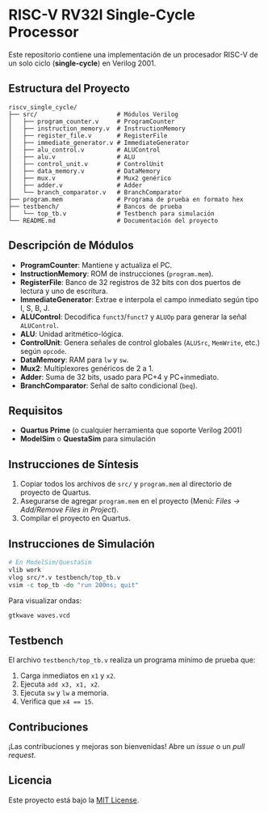 # RISC-V RV32I Single-Cycle Processor

Este repositorio contiene una implementación de un procesador RISC-V de un solo ciclo (**single-cycle**) en Verilog 2001.

## Estructura del Proyecto
```plaintext
riscv_single_cycle/
├── src/                      # Módulos Verilog
│   ├── program_counter.v     # ProgramCounter
│   ├── instruction_memory.v  # InstructionMemory
│   ├── register_file.v       # RegisterFile
│   ├── immediate_generator.v # ImmediateGenerator
│   ├── alu_control.v         # ALUControl
│   ├── alu.v                 # ALU
│   ├── control_unit.v        # ControlUnit
│   ├── data_memory.v         # DataMemory
│   ├── mux.v                 # Mux2 genérico
│   ├── adder.v               # Adder
│   └── branch_comparator.v   # BranchComparator
├── program.mem               # Programa de prueba en formato hex
├── testbench/                # Bancos de prueba
│   └── top_tb.v              # Testbench para simulación
└── README.md                 # Documentación del proyecto
```

## Descripción de Módulos

- **ProgramCounter**: Mantiene y actualiza el PC.
- **InstructionMemory**: ROM de instrucciones (`program.mem`).
- **RegisterFile**: Banco de 32 registros de 32 bits con dos puertos de lectura y uno de escritura.
- **ImmediateGenerator**: Extrae e interpola el campo inmediato según tipo I, S, B, J.
- **ALUControl**: Decodifica `funct3`/`funct7` y `ALUOp` para generar la señal `ALUControl`.
- **ALU**: Unidad aritmético-lógica.
- **ControlUnit**: Genera señales de control globales (`ALUSrc`, `MemWrite`, etc.) según `opcode`.
- **DataMemory**: RAM para `lw` y `sw`.
- **Mux2**: Multiplexores genéricos de 2 a 1.
- **Adder**: Suma de 32 bits, usado para PC+4 y PC+inmediato.
- **BranchComparator**: Señal de salto condicional (`beq`).

## Requisitos

- **Quartus Prime** (o cualquier herramienta que soporte Verilog 2001)
- **ModelSim** o **QuestaSim** para simulación

## Instrucciones de Síntesis

1. Copiar todos los archivos de `src/` y `program.mem` al directorio de proyecto de Quartus.
2. Asegurarse de agregar `program.mem` en el proyecto (Menú: *Files → Add/Remove Files in Project*).
3. Compilar el proyecto en Quartus.

## Instrucciones de Simulación

```tcl
# En ModelSim/QuestaSim
vlib work
vlog src/*.v testbench/top_tb.v
vsim -c top_tb -do "run 200ns; quit"
```

Para visualizar ondas:

```bash
gtkwave waves.vcd
```

## Testbench

El archivo `testbench/top_tb.v` realiza un programa mínimo de prueba que:

1. Carga inmediatos en `x1` y `x2`.
2. Ejecuta `add x3, x1, x2`.
3. Ejecuta `sw` y `lw` a memoria.
4. Verifica que `x4 == 15`.

## Contribuciones

¡Las contribuciones y mejoras son bienvenidas! Abre un *issue* o un *pull request*.

## Licencia

Este proyecto está bajo la [MIT License](LICENSE).
